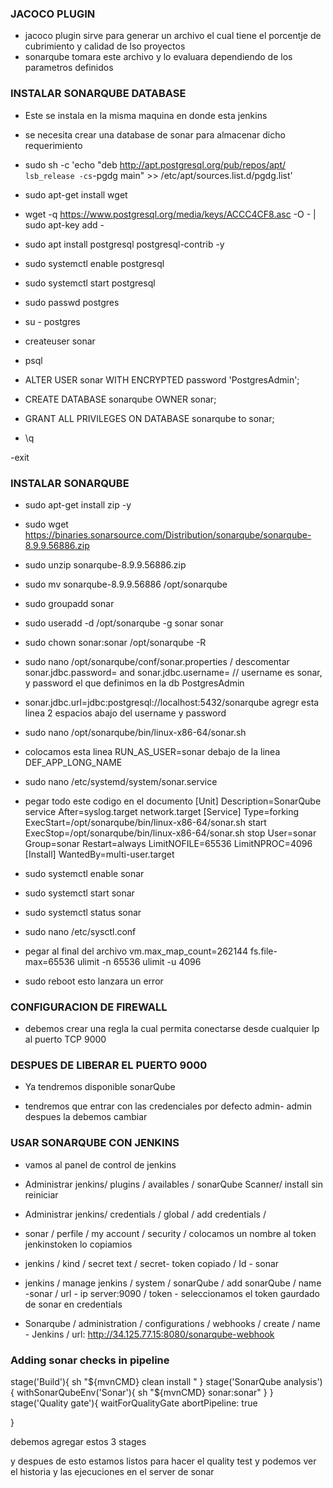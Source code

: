 ### JACOCO PLUGIN
- jacoco plugin sirve para generar un archivo el cual tiene el porcentje de cubrimiento y calidad de lso proyectos
- sonarqube tomara este archivo y lo evaluara dependiendo de los parametros definidos


### INSTALAR SONARQUBE DATABASE
- Este se instala en la misma maquina en donde esta jenkins
- se necesita crear una database de sonar para almacenar dicho requerimiento

- sudo sh -c 'echo "deb http://apt.postgresql.org/pub/repos/apt/
`lsb_release -cs`-pgdg main" >> /etc/apt/sources.list.d/pgdg.list'

- sudo apt-get install wget

- wget -q https://www.postgresql.org/media/keys/ACCC4CF8.asc -O -
| sudo apt-key add -

- sudo apt install postgresql postgresql-contrib -y

- sudo systemctl enable postgresql

- sudo systemctl start postgresql

- sudo passwd postgres

- su - postgres

- createuser sonar

- psql

- ALTER USER sonar WITH ENCRYPTED password 'PostgresAdmin';

- CREATE DATABASE sonarqube OWNER sonar;

- GRANT ALL PRIVILEGES ON DATABASE sonarqube to sonar;

- \q

-exit 

### INSTALAR SONARQUBE

- sudo apt-get install zip -y

- sudo wget https://binaries.sonarsource.com/Distribution/sonarqube/sonarqube-8.9.9.56886.zip

- sudo unzip sonarqube-8.9.9.56886.zip

- sudo mv sonarqube-8.9.9.56886 /opt/sonarqube

- sudo groupadd sonar

- sudo useradd -d /opt/sonarqube -g sonar sonar

- sudo chown sonar:sonar /opt/sonarqube -R

- sudo nano /opt/sonarqube/conf/sonar.properties / descomentar 
sonar.jdbc.password= and sonar.jdbc.username=  // username es sonar, y password el que definimos en la db PostgresAdmin

- sonar.jdbc.url=jdbc:postgresql://localhost:5432/sonarqube agregr esta linea 2 espacios abajo del username y password

- sudo nano /opt/sonarqube/bin/linux-x86-64/sonar.sh

- colocamos esta linea RUN_AS_USER=sonar debajo de la linea DEF_APP_LONG_NAME

- sudo nano /etc/systemd/system/sonar.service

- pegar todo este codigo en el documento
[Unit]
Description=SonarQube service
After=syslog.target network.target
[Service]
Type=forking
ExecStart=/opt/sonarqube/bin/linux-x86-64/sonar.sh start
ExecStop=/opt/sonarqube/bin/linux-x86-64/sonar.sh stop
User=sonar
Group=sonar
Restart=always
LimitNOFILE=65536
LimitNPROC=4096
[Install]
WantedBy=multi-user.target


- sudo systemctl enable sonar

- sudo systemctl start sonar

- sudo systemctl status sonar

- sudo nano /etc/sysctl.conf

- pegar al final del archivo 
vm.max_map_count=262144
fs.file-max=65536
ulimit -n 65536
ulimit -u 4096

- sudo reboot esto lanzara un error


### CONFIGURACION DE FIREWALL

- debemos crear una regla la cual permita conectarse desde cualquier Ip al puerto TCP 9000

### DESPUES DE LIBERAR EL PUERTO 9000

- Ya tendremos disponible sonarQube

- tendremos que entrar con las credenciales por defecto admin- admin despues la debemos cambiar


### USAR SONARQUBE CON JENKINS

- vamos al panel de control de jenkins 

- Administrar jenkins/ plugins / availables / sonarQube Scanner/ install sin reiniciar

- Administrar jenkins/ credentials / global / add credentials / 

- sonar / perfile / my account / security / colocamos un nombre al token jenkinstoken lo copiamios

- jenkins / kind / secret text / secret- token copiado / Id - sonar

- jenkins / manage jenkins / system / sonarQube / add sonarQube / name -sonar / url - ip server:9090 / token - seleccionamos el token gaurdado de sonar en credentials

- Sonarqube / administration / configurations / webhooks / create / name - Jenkins / url: http://34.125.77.15:8080/sonarqube-webhook


### Adding sonar checks in pipeline

stage('Build'){
        sh "${mvnCMD} clean install "
    }
stage('SonarQube analysis'){
    withSonarQubeEnv('Sonar'){
        sh "${mvnCMD} sonar:sonar"
    }
}
stage('Quality gate'){
    waitForQualityGate abortPipeline: true

}

debemos agregar estos 3 stages


y despues de esto estamos listos para hacer el quality test y podemos ver el historia y las ejecuciones en el server de sonar